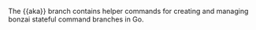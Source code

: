 The {{aka}} branch contains helper commands for creating and managing bonzai stateful command branches in Go.
